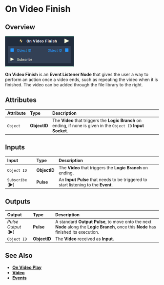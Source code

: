 # On Video Finish

## Overview

![The On Video Finish Node.](../../../.gitbook/assets/node-on-video-finish2.png)

**On Video Finish** is an **Event Listener Node** that gives the user a way to perform an action once a video ends, such as repeating the video when it is finished. The video can be added through the file library to the right.

## Attributes

| Attribute | Type | Description |
| :--- | :--- | :--- |
| `Object` | **ObjectID** | The **Video** that triggers the **Logic Branch** on ending, if none is given in the `Object ID` **Input Socket**.|

## Inputs

| Input | Type | Description|
|:---|:---|:---|
|`Object ID`| **ObjectID**| The **Video** that triggers the **Logic Branch** on ending.|
| `Subscribe` (►)|**Pulse** | An **Input Pulse** that needs to be triggered to start listening to the **Event**. |

## Outputs

| Output | Type | Description |
| :--- | :--- | :--- |
| _Pulse Output_ \(►\) | **Pulse** | A standard **Output Pulse**, to move onto the next **Node** along the **Logic Branch**, once this **Node** has finished its execution. |
|`Object ID`| **ObjectID** | The **Video** received as **Input**. |

## See Also

* [**On Video Play**](onvideoplay.md)
* [**Video**](./)
* [**Events**](../)

